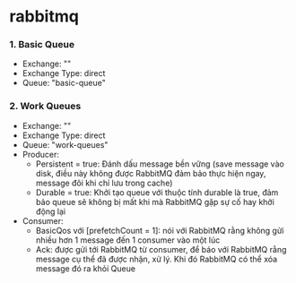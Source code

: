 # rabbitmq

### 1. Basic Queue
- Exchange: ""
- Exchange Type: direct
- Queue: "basic-queue"

### 2. Work Queues
- Exchange: ""
- Exchange Type: direct
- Queue: "work-queues"
- Producer:
  - Persistent = true: Đánh dấu message bền vững (save message vào disk, điều này không được RabbitMQ đảm bảo thực hiện ngay, message đôi khi chỉ lưu trong cache)
  - Durable = true: Khởi tạo queue với thuộc tính durable là true, đảm bảo queue sẽ không bị mất khi mà RabbitMQ gặp sự cố hay khởi động lại 
- Consumer:
  - BasicQos với [prefetchCount = 1]: nói với RabbitMQ rằng không gửi nhiều hơn 1 message đến 1 consumer vào một lúc
  - Ack: được gửi tới RabbitMQ từ consumer, để báo với RabbitMQ rằng message cụ thể đã được nhận, xử lý. Khi đó RabbitMQ có thể xóa message đó ra khỏi Queue 


